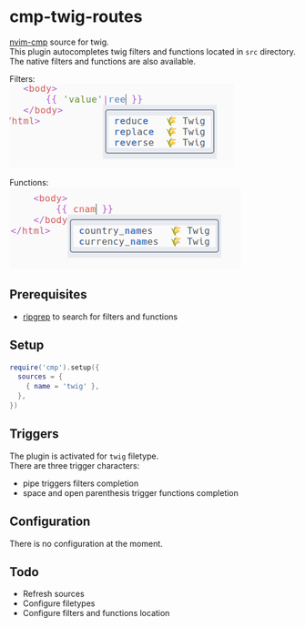 # cmp-twig-routes

[nvim-cmp](https://github.com/hrsh7th/nvim-cmp) source for twig.  
This plugin autocompletes twig filters and functions located in 
`src` directory.  
The native filters and functions are also available.

Filters:  
![Autocomplete](./docs/filters.png)

Functions:  
![Autocomplete](./docs/functions.png)

## Prerequisites
- [ripgrep](https://github.com/BurntSushi/ripgrep) to search for 
filters and functions

## Setup

```lua
require('cmp').setup({
  sources = {
    { name = 'twig' },
  },
})
```

## Triggers

The plugin is activated for `twig` filetype.  
There are three trigger characters:
- pipe triggers filters completion
- space and open parenthesis trigger functions completion

## Configuration

There is no configuration at the moment.

## Todo

- Refresh sources
- Configure filetypes
- Configure filters and functions location
